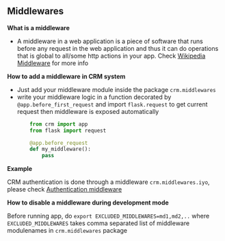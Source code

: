 ## Middlewares

**What is a middleware**

- A middleware in a web application is a piece of software that runs
before any request in the web application and thus it can do operations
that is global to all/some http actions in your app.
Check [Wikipedia Middleware](https://en.wikipedia.org/wiki/Middleware) for more info

**How to add a middleware in CRM system**

- Just add your middleware module inside the package `crm.middlewares`
- write your middleware logic in a function decorated by `@app.before_first_request` and import `flask.request` to get current request
then middleware is exposed automatically
    ```python
        from crm import app
        from flask import request

        @app.before_request
        def my_middleware():
            pass
    ```

**Example**

CRM authentication is done through a middleware `crm.middlewares.iyo`, please check [Authentication middleware](AuthenticationMiddleware.md)


**How to disable a middleware during development mode**

Before running app, do `export EXCLUDED_MIDDLEWARES=md1,md2,..` where `EXCLUDED_MIDDLEWARES` takes comma separated list of middleware modulenames in `crm.middlewares` package
